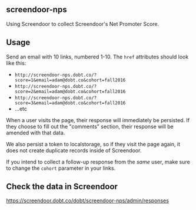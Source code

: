 screendoor-nps
----

Using Screendoor to collect Screendoor's Net Promoter Score.

## Usage

Send an email with 10 links, numbered 1-10. The `href` attributes should look like this:

- `http://screendoor-nps.dobt.co/?score=1&email=adam@dobt.co&cohort=fall2016`
- `http://screendoor-nps.dobt.co/?score=2&email=adam@dobt.co&cohort=fall2016`
- `http://screendoor-nps.dobt.co/?score=3&email=adam@dobt.co&cohort=fall2016`
- ...etc

When a user visits the page, their response will immediately be persisted. If they choose to fill out the "comments" section, their response will be amended with that data.

We also persist a token to localstorage, so if they visit the page again, it does not create duplicate records inside of Screendoor.

If you intend to collect a follow-up response from the *same* user, make sure to change the `cohort` parameter in your links.

## Check the data in Screendoor

https://screendoor.dobt.co/dobt/screendoor-nps/admin/responses
